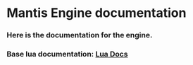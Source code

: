 # Mantis Engine documentation
### Here is the documentation for the engine. 
### Base lua documentation: [Lua Docs](https://www.lua.org/docs.html) 

